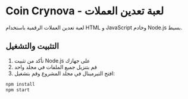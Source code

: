 # Coin Crynova - لعبة تعدين العملات

لعبة تعدين العملات الرقمية باستخدام HTML و JavaScript وخادم Node.js بسيط.

## التثبيت والتشغيل

1. تأكد من تثبيت Node.js على جهازك
2. قم بتنزيل جميع الملفات في مجلد واحد
3. افتح التيرمينال في مجلد المشروع وقم بتشغيل:

```bash
npm install
npm start
